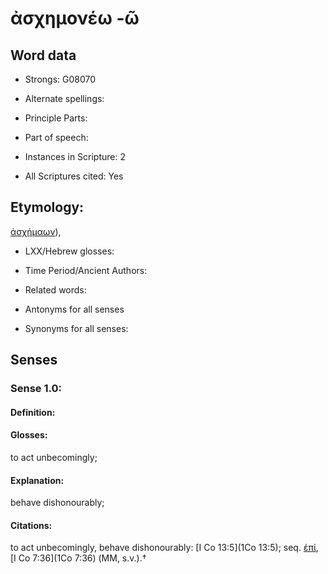 # ἀσχημονέω -ῶ

<!-- Status: S2=NeedsEdits -->
<!-- Lexica used for edits:   -->

## Word data

* Strongs: G08070

* Alternate spellings:



* Principle Parts: 


* Part of speech: 


* Instances in Scripture: 2

* All Scriptures cited: Yes

## Etymology: 

[ἀσχήμαων]()),

* LXX/Hebrew glosses: 


* Time Period/Ancient Authors: 


* Related words: 

* Antonyms for all senses

* Synonyms for all senses: 


## Senses 


### Sense  1.0: 

#### Definition: 

#### Glosses: 

to act unbecomingly; 

#### Explanation: 

behave dishonourably; 

#### Citations: 

to act unbecomingly, behave dishonourably: [I Co 13:5](1Co 13:5); seq. [ἐπί](), [I Co 7:36](1Co 7:36) (MM, s.v.).†
